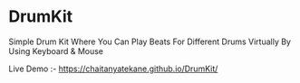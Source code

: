 # DrumKit
Simple Drum Kit Where You Can Play Beats For Different Drums Virtually By Using Keyboard &amp; Mouse

Live Demo :- https://chaitanyatekane.github.io/DrumKit/
